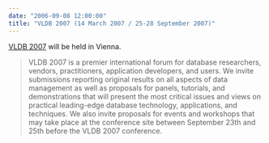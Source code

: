 ```yaml
---
date: "2006-09-08 12:00:00"
title: "VLDB 2007 (14 March 2007 / 25-28 September 2007)"
---
```




[VLDB 2007](http://www.vldb2007.org/) will be held in Vienna.

>VLDB 2007 is a premier international forum for database researchers, vendors, practitioners, application developers, and users. We invite submissions reporting original results on all aspects of data management as well as proposals for panels, tutorials, and demonstrations that will present the most critical issues and views on practical leading-edge database technology, applications, and techniques. We also invite proposals for events and workshops that may take place at the conference site between September 23th and 25th before the VLDB 2007 conference.


